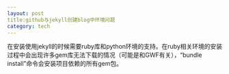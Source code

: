 ```yaml
---
layout: post
title:github与jekyll创建blog中环境问题 
category: tech
---
```


在安装使用jekyll的时候需要ruby库和python环境的支持。在ruby相关环境的安装过程中会出现许多gem库无法下载的情况（可能是和GWF有关），“bundle install”命令会安装项目依赖的所有gem包。





